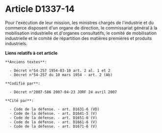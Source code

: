 # Article D1337-14

Pour l'exécution de leur mission, les ministres chargés de l'industrie et du commerce disposent d'un organe de direction, le
commissariat général à la mobilisation industrielle et d'organes consultatifs, le comité de mobilisation industrielle et le
comité de répartition des matières premières et produits industriels.

**Liens relatifs à cet article**

	**Anciens textes**:

	  - Décret n°54-257 1954-03-10 art. 2 al. 1 et 2
	  - Décret n°54-257 du 10 mars 1954 - art. 2 (Ab)

	**Codifié par**:

	  - Décret n°2007-586 2007-04-23 JORF 24 avril 2007

	**Cité par**:

	  - Code de la défense. - art. D1631-6 (VD)
	  - Code de la défense. - art. D1641-5 (V)
	  - Code de la défense. - art. D1651-6 (V)
	  - Code de la défense. - art. D1661-6 (V)
	  - Code de la défense. - art. D1671-6 (V)
